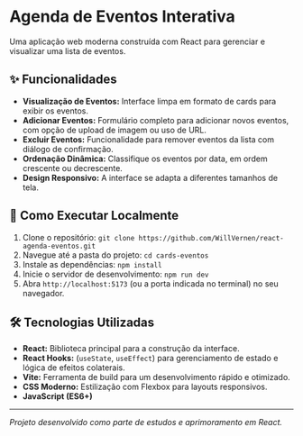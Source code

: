 # Agenda de Eventos Interativa

Uma aplicação web moderna construída com React para gerenciar e visualizar uma lista de eventos.

## ✨ Funcionalidades

-   **Visualização de Eventos:** Interface limpa em formato de cards para exibir os eventos.
-   **Adicionar Eventos:** Formulário completo para adicionar novos eventos, com opção de upload de imagem ou uso de URL.
-   **Excluir Eventos:** Funcionalidade para remover eventos da lista com diálogo de confirmação.
-   **Ordenação Dinâmica:** Classifique os eventos por data, em ordem crescente ou decrescente.
-   **Design Responsivo:** A interface se adapta a diferentes tamanhos de tela.

## 🚀 Como Executar Localmente

1.  Clone o repositório: `git clone https://github.com/WillVernen/react-agenda-eventos.git`
2.  Navegue até a pasta do projeto: `cd cards-eventos`
3.  Instale as dependências: `npm install`
4.  Inicie o servidor de desenvolvimento: `npm run dev`
5.  Abra `http://localhost:5173` (ou a porta indicada no terminal) no seu navegador.

## 🛠️ Tecnologias Utilizadas

-   **React:** Biblioteca principal para a construção da interface.
-   **React Hooks:** (`useState`, `useEffect`) para gerenciamento de estado e lógica de efeitos colaterais.
-   **Vite:** Ferramenta de build para um desenvolvimento rápido e otimizado.
-   **CSS Moderno:** Estilização com Flexbox para layouts responsivos.
-   **JavaScript (ES6+)**

---
*Projeto desenvolvido como parte de estudos e aprimoramento em React.*